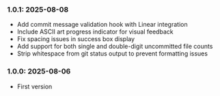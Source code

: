 ### 1.0.1: 2025-08-08

- Add commit message validation hook with Linear integration
- Include ASCII art progress indicator for visual feedback
- Fix spacing issues in success box display
- Add support for both single and double-digit uncommitted file counts
- Strip whitespace from git status output to prevent formatting issues

### 1.0.0: 2025-08-06

- First version